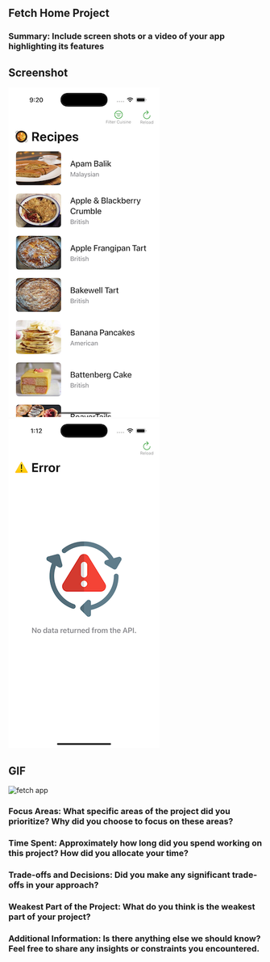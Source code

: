 ## Fetch Home Project

### Summary: Include screen shots or a video of your app highlighting its features

## Screenshot
![homescreen](Assets/homescreen.png) ![errorscreen](Assets/errorscreen.png)

## GIF
![fetch app](Assets/app.gif)

### Focus Areas: What specific areas of the project did you prioritize? Why did you choose to focus on these areas?

### Time Spent: Approximately how long did you spend working on this project? How did you allocate your time?

### Trade-offs and Decisions: Did you make any significant trade-offs in your approach?

### Weakest Part of the Project: What do you think is the weakest part of your project?

### Additional Information: Is there anything else we should know? Feel free to share any insights or constraints you encountered.
